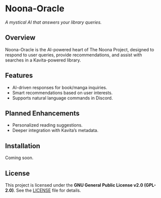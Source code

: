 # Noona-Oracle

*A mystical AI that answers your library queries.*

## Overview
Noona-Oracle is the AI-powered heart of The Noona Project, designed to respond to user queries, provide recommendations, and assist with searches in a Kavita-powered library.

## Features
- AI-driven responses for book/manga inquiries.
- Smart recommendations based on user interests.
- Supports natural language commands in Discord.

## Planned Enhancements
- Personalized reading suggestions.
- Deeper integration with Kavita’s metadata.

## Installation
Coming soon.

## License
This project is licensed under the **GNU General Public License v2.0 (GPL-2.0)**. See the [LICENSE](LICENSE) file for details.
